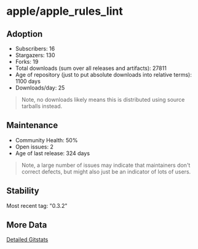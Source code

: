 # apple/apple_rules_lint

## Adoption

- Subscribers: 16
- Stargazers: 130
- Forks: 19
- Total downloads (sum over all releases and artifacts): 27811
- Age of repository (just to put absolute downloads into relative terms): 1100 days
- Downloads/day: 25

> Note, no downloads likely means this is distributed using source tarballs instead.

## Maintenance

- Community Health: 50%
- Open issues: 2
- Age of last release: 324 days

> Note, a large number of issues may indicate that maintainers don't correct defects, but might also
> just be an indicator of lots of users.

## Stability

Most recent tag: "0.3.2"

## More Data

[Detailed Gitstats](/bazel-catalog/gitstats/apple/apple_rules_lint)


